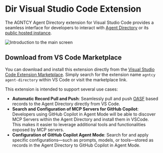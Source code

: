# Dir Visual Studio Code Extension

The AGNTCY Agent Directory extension for Visual Studio Code provides a seamless
interface for developers to interact with [Agent
Directory](./getting-started.md) or its [public hosted
instance](./hosted-agent-directory.md).

![Introduction to the main screen](../../assets/vscode-extension/screenshot1.png)

## Download from VS Code Marketplace

You can download and install this extension directly from the [Visual Studio
Code Extension Marketplace](https://marketplace.visualstudio.com/). Simply
search for the extension name `agntcy agent-directory` within VS Code or visit
the marketplace link.

This extension is intended to support several use cases:

* **Automatic Record Pull and Push**:
  Seamlessly pull and push
[OASF](https://docs.agntcy.org/oasf/open-agentic-schema-framework/) based
records to the Agent Directory directly from VS Code.
* **Search and Configuration of MCP Servers for GitHub Copilot**:
  Developers using GitHub Copilot in Agent Mode will be able to discover MCP
Servers within the Agent Directory and install them in VSCode. This makes
it easier to leverage additional tools and functionalities exposed by MCP
servers.
* **Configuration of GitHub Copilot Agent Mode**:
  Search for and apply specific configurations—such as prompts, models, or
tools—stored as records in the Agent Directory to GitHub Copilot in Agent
Mode.
